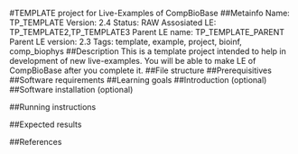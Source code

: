 #TEMPLATE project for Live-Examples of CompBioBase
##Metainfo
Name: TP_TEMPLATE
Version: 2.4
Status: RAW
Assosiated LE: TP_TEMPLATE2,TP_TEMPLATE3
Parent LE name: TP_TEMPLATE_PARENT
Parent LE version: 2.3
Tags: template, example, project, bioinf, comp_biophys
##Description
This is a template project intended to help in development of new live-examples. You will be able to make LE of CompBioBase after you complete it.
##File structure
##Prerequisitives
##Software requirements
##Learning goals
##Introduction (optional)
##Software installation (optional)

##Running instructions

##Expected results


##References